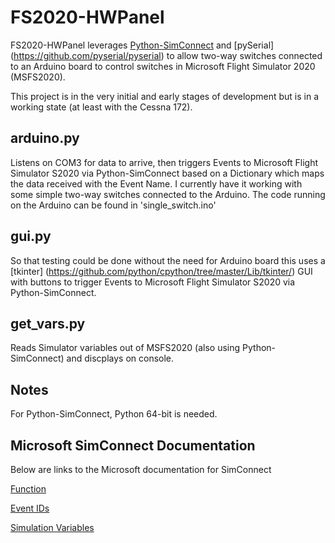 # FS2020-HWPanel

FS2020-HWPanel leverages [Python-SimConnect](https://github.com/odwdinc/Python-SimConnect) and [pySerial] (https://github.com/pyserial/pyserial) to allow two-way switches connected to an Arduino board to control switches in Microsoft Flight Simulator 2020 (MSFS2020).

This project is in the very initial and early stages of development but is in a working state (at least with the Cessna 172).

## arduino.py

Listens on COM3 for data to arrive, then triggers Events to Microsoft Flight Simulator S2020 via Python-SimConnect based on a Dictionary which maps the data received with the Event Name.
I currently have it working with some simple two-way switches connected to the Arduino.
The code running on the Arduino can be found in 'single_switch.ino'

## gui.py

So that testing could be done without the need for Arduino board this uses a [tkinter] (https://github.com/python/cpython/tree/master/Lib/tkinter/) GUI with buttons to trigger Events to Microsoft Flight Simulator S2020 via Python-SimConnect.

## get_vars.py

Reads Simulator variables out of MSFS2020 (also using Python-SimConnect) and discplays on console.

## Notes

For Python-SimConnect, Python 64-bit is needed.

## Microsoft SimConnect Documentation

Below are links to the Microsoft documentation for SimConnect

[Function](https://docs.microsoft.com/en-us/previous-versions/microsoft-esp/cc526983(v=msdn.10))

[Event IDs](https://docs.microsoft.com/en-us/previous-versions/microsoft-esp/cc526980(v=msdn.10))

[Simulation Variables](https://docs.microsoft.com/en-us/previous-versions/microsoft-esp/cc526981(v=msdn.10))
